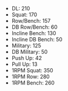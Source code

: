 * DL: 210
*  Squat: 170
*  Row/Bench: 157
*  DB Row/Bench: 60
*  Incline Bench: 130
*  Incline DB Bench: 50
*  Military: 125
*  DB Military: 50
*  Push Up: 42
*  Pull Up: 13
*  1RPM Squat: 350
*  1RPM Row: 280
*  1RPM Bench: 260
